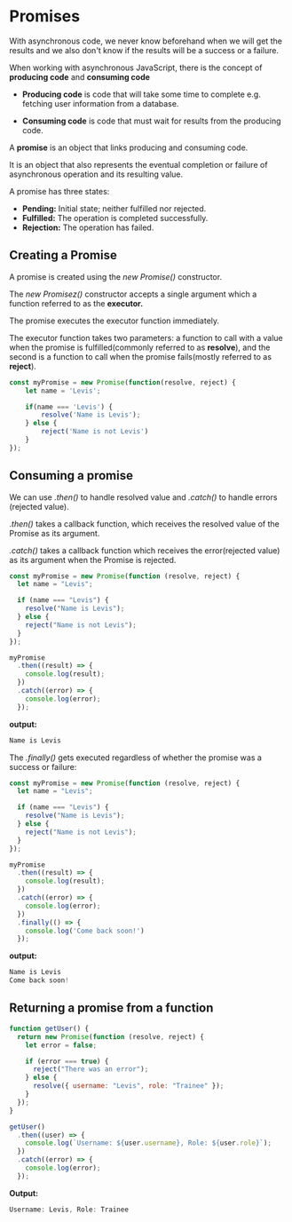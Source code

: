 # Promises

With asynchronous code, we never know beforehand when we will get the results and we also don't know if the results will be a success or a failure.

When working with asynchronous JavaScript, there is the concept of **producing code** and **consuming code**

- **Producing code** is code that will take some time to complete e.g. fetching user information from a database.

- **Consuming code** is code that must wait for results from the producing code.

A **promise** is an object that links producing and consuming code.

It is an object that also represents the eventual completion or failure of asynchronous operation and its resulting value.

A promise has three states:

- **Pending:** Initial state; neither fulfilled nor rejected.
- **Fulfilled:** The operation is completed successfully.
- **Rejection:** The operation has failed.

## Creating a Promise

A promise is created using the _new Promise()_ constructor.

The _new Promisez()_ constructor accepts a single argument which a function referred to as the **executor.**

The promise executes the executor function immediately.

The executor function takes two parameters: a function to call with a value when the promise is fulfilled(commonly referred to as **resolve**), and the second is a function to call when the promise fails(mostly referred to as **reject**).

```js
const myPromise = new Promise(function(resolve, reject) {
    let name = 'Levis';

    if(name === 'Levis') {
        resolve('Name is Levis');
    } else {
        reject('Name is not Levis')
    }
});
```

## Consuming a promise

We can use _.then()_ to handle resolved value and _.catch()_ to handle errors (rejected value).

._then()_ takes a callback function, which receives the resolved value of the Promise as its argument.

_.catch()_ takes a callback function which receives the error(rejected value) as its argument when the Promise is rejected.

```js
const myPromise = new Promise(function (resolve, reject) {
  let name = "Levis";

  if (name === "Levis") {
    resolve("Name is Levis");
  } else {
    reject("Name is not Levis");
  }
});

myPromise
  .then((result) => {
    console.log(result);
  })
  .catch((error) => {
    console.log(error);
  });

```

**output:**
```js
Name is Levis
```

The _.finally()_ gets executed regardless of whether the promise was a success or failure:

```js
const myPromise = new Promise(function (resolve, reject) {
  let name = "Levis";

  if (name === "Levis") {
    resolve("Name is Levis");
  } else {
    reject("Name is not Levis");
  }
});

myPromise
  .then((result) => {
    console.log(result);
  })
  .catch((error) => {
    console.log(error);
  })
  .finally(() => {
    console.log('Come back soon!')
  });

```

**output:**

```js
Name is Levis
Come back soon!
```

## Returning a promise from a function

```js
function getUser() {
  return new Promise(function (resolve, reject) {
    let error = false;

    if (error === true) {
      reject("There was an error");
    } else {
      resolve({ username: "Levis", role: "Trainee" });
    }
  });
}

getUser()
  .then((user) => {
    console.log(`Username: ${user.username}, Role: ${user.role}`);
  })
  .catch((error) => {
    console.log(error);
  });

```
**Output:**

```js
Username: Levis, Role: Trainee
```